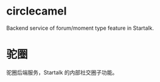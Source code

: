 # circlecamel
Backend service of forum/moment type feature in Startalk.

# 驼圈
驼圈后端服务，Startalk 的内部社交圈子功能。
